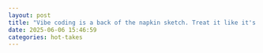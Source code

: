 ```yaml
---
layout: post
title: "Vibe coding is a back of the napkin sketch. Treat it like it's anything more and you'll quickly find that you built a house out of tissue paper. I'm not trashing vibe coding, because sketching and prototyping is super important and valuable. Just keep in mind that it's only a picture of the thing. It's not *the thing*."
date: 2025-06-06 15:46:59
categories: hot-takes
---
```

